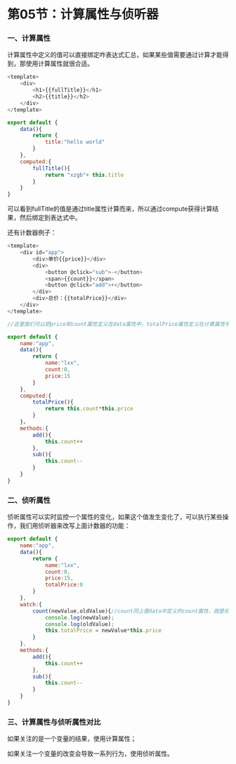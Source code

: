 # 第05节：计算属性与侦听器

### 一、计算属性

计算属性中定义的值可以直接绑定咋表达式汇总，如果某些值需要通过计算才能得到，那使用计算属性就很合适。

```js
<template>
    <div>
    	<h1>{{fullTitle}}</h1>
		<h2>{{title}}</h2>
	</div>
</template>

export default {
    data(){
        return {
            title:"hello world"
        }
    },
    computed:{
        fullTitle(){
            return "xzgb"+ this.title
        }
    }
}
```

可以看到fullTitle的值是通过title属性计算而来，所以通过compute获得计算结果，然后绑定到表达式中。

还有计数器例子：

```js
<template>
    <div id="app">
        <div>单价{{price}}</div>
		<div>
            <button @click="sub">-</button>
			<span>{{count}}</span>
			<button @click="add">+</button>
		</div>
		<div>总价：{{totalPrice}}</div>
	</div>
</template>

//这里我们可以把price和count属性定义在data属性中，totalPrice属性定义在计算属性中,其实就是一个方法，此属性的属性值就是此方法的返回值。

export default {
    name:"app",
    data(){
        return {
            name:"lxx",
            count:0,
            price:15
        }
    },
    computed:{
        totalPrice(){
            return this.count*this.price
        }
    }，
    methods:{
    	add(){
            this.count++
        },
        sub(){
            this.count--
        }
	}
}
```

### 二、侦听属性

侦听属性可以实时监控一个属性的变化，如果这个值发生变化了，可以执行某些操作，我们用侦听器来改写上面计数器的功能：

```js
export default {
    name:"app",
    data(){
        return {
            name:"lxx",
            count:0,
            price:15,
            totalPrice:0
        }
    },
    watch:{
        count(newValue,oldValue){//count同上面data中定义的count属性，就是侦听这个属性，第一个参数变化之后的值，第二个参数是变化之前的值
            console.log(newValue);
            console.log(oldValue);
            this.totalPrice = newValue*this.price
        }
    },
    methods:{
        add(){
            this.count++
        },
        sub(){
            this.count--
        }
    }
}
```

### 三、计算属性与侦听属性对比

如果关注的是一个变量的结果，使用计算属性；

如果关注一个变量的改变会导致一系列行为，使用侦听属性。

